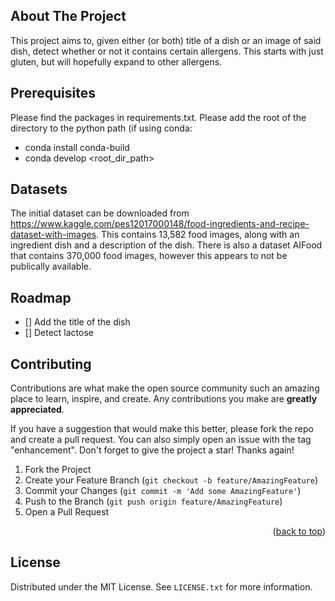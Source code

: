 <!-- ABOUT THE PROJECT -->
## About The Project

This project aims to, given either (or both) title of a dish or an image of said dish, detect whether or not it contains certain allergens.
This starts with just gluten, but will hopefully expand to other allergens.

## Prerequisites

Please find the packages in requirements.txt.
Please add the root of the directory to the python path (if using conda:
- conda install conda-build
- conda develop <root_dir_path>

## Datasets

The initial dataset can be downloaded from https://www.kaggle.com/pes12017000148/food-ingredients-and-recipe-dataset-with-images. 
This contains 13,582 food images, along with an ingredient dish and a description of the dish. 
There is also a dataset AIFood that contains 370,000 food images, however this appears to not be publically available.

<!-- ROADMAP -->
## Roadmap

- [] Add the title of the dish
- [] Detect lactose

<!-- CONTRIBUTING -->
## Contributing

Contributions are what make the open source community such an amazing place to learn, inspire, and create. Any contributions you make are **greatly appreciated**.

If you have a suggestion that would make this better, please fork the repo and create a pull request. You can also simply open an issue with the tag "enhancement".
Don't forget to give the project a star! Thanks again!

1. Fork the Project
2. Create your Feature Branch (`git checkout -b feature/AmazingFeature`)
3. Commit your Changes (`git commit -m 'Add some AmazingFeature'`)
4. Push to the Branch (`git push origin feature/AmazingFeature`)
5. Open a Pull Request

<p align="right">(<a href="#top">back to top</a>)</p>

<!-- LICENSE -->
## License

Distributed under the MIT License. See `LICENSE.txt` for more information.

